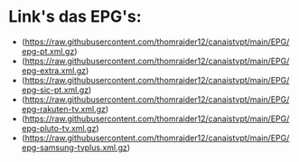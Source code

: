 # Link's das EPG's:
- (https://raw.githubusercontent.com/thomraider12/canaistvpt/main/EPG/epg-pt.xml.gz)
- (https://raw.githubusercontent.com/thomraider12/canaistvpt/main/EPG/epg-extra.xml.gz)
- (https://raw.githubusercontent.com/thomraider12/canaistvpt/main/EPG/epg-sic-pt.xml.gz)
- (https://raw.githubusercontent.com/thomraider12/canaistvpt/main/EPG/epg-rakuten-tv.xml.gz)
- (https://raw.githubusercontent.com/thomraider12/canaistvpt/main/EPG/epg-pluto-tv.xml.gz)
- (https://raw.githubusercontent.com/thomraider12/canaistvpt/main/EPG/epg-samsung-tvplus.xml.gz)
